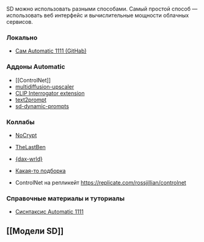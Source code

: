 
SD можно использовать разными способами. Самый простой способ — использовать веб интерфейс и вычислительные мощности облачных сервисов. 

### Локально
- [Сам Automatic 1111 (GitHab)](https://github.com/AUTOMATIC1111/stable-diffusion-webui)


### Аддоны Automatic
- [[ControlNet]]
- [multidiffusion-upscaler](https://github.com/pkuliyi2015/multidiffusion-upscaler-for-automatic1111)
- [CLIP Interrogator extension](https://github.com/pharmapsychotic/clip-interrogator-ext)
- [text2prompt](https://github.com/toshiaki1729/stable-diffusion-webui-text2prompt)
- [sd-dynamic-prompts](https://github.com/adieyal/sd-dynamic-prompts)

### Коллабы
- [NoCrypt](https://colab.research.google.com/drive/1wEa-tS10h4LlDykd87TF5zzpXIIQoCmq#scrollTo=mgKX41doZJ3u)
- [TheLastBen](https://colab.research.google.com/github/TheLastBen/fast-stable-diffusion/blob/main/fast_stable_diffusion_AUTOMATIC1111.ipynb)
- [{dax-wrld}](https://colab.research.google.com/github/dax-wrld/Stable-Diffusion-WebUI/blob/main/SMART_Colab_v3.ipynb?hl=ru&pli=1&authuser=1#scrollTo=q8re2uVveke3)
- [Какая-то подборка](https://github.com/camenduru/stable-diffusion-webui-colab)
 

- ControlNet на репликейт
  https://replicate.com/rossjillian/controlnet

### Справочные материалы и туториалы
- [Сиснтаксис Automatic 1111](https://tengyart.ru/sintaksis-stable-diffusion-v-automatic1111-i-nmkd/)



[[Модели SD]] 
- 
